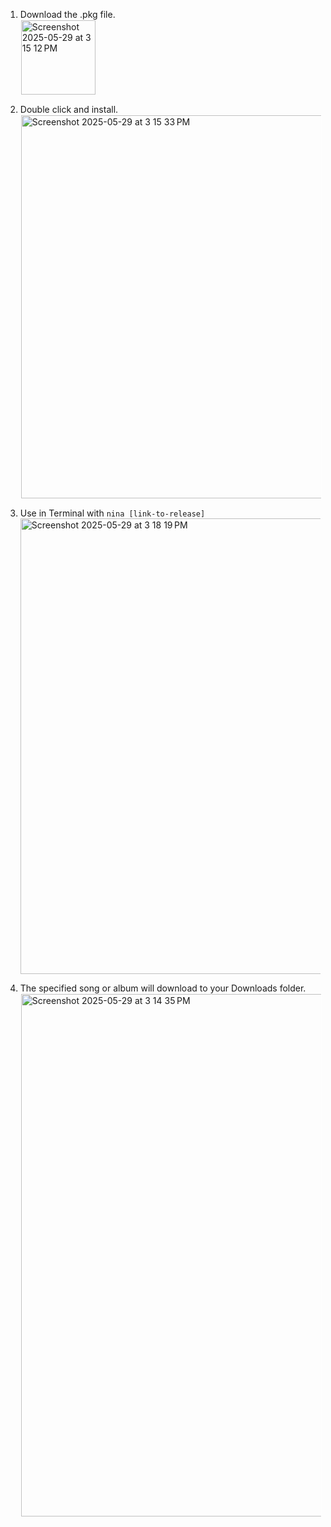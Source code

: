 1. Download the .pkg file.<br>
<img width="119" style="border: 1px white solid;" alt="Screenshot 2025-05-29 at 3 15 12 PM" src="https://github.com/user-attachments/assets/9451a4ba-d4db-424e-9c1d-a7b13ca8012a" /><br>

2. Double click and install.<br>
<img width="613" style="border: 1px white solid;" alt="Screenshot 2025-05-29 at 3 15 33 PM" src="https://github.com/user-attachments/assets/6bb82666-f284-41d5-959f-195fcea7cbb8" /><br>

3. Use in Terminal with <code>nina [link-to-release]</code><br>
<img width="729" alt="Screenshot 2025-05-29 at 3 18 19 PM" src="https://github.com/user-attachments/assets/58175671-06a1-4108-a449-a5c5f385fe68" /><br>

4. The specified song or album will download to your Downloads folder.
<img width="836" style="border: 1px white solid;" alt="Screenshot 2025-05-29 at 3 14 35 PM" src="https://github.com/user-attachments/assets/77a5d1e7-bc1c-4fcd-9530-93aedb859559" /><br>
